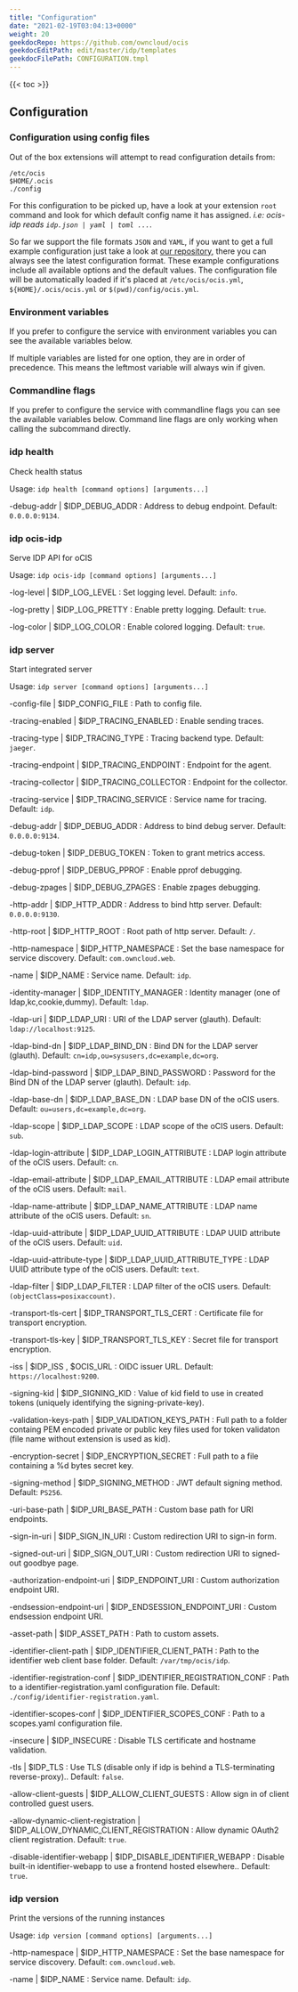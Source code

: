 ```yaml
---
title: "Configuration"
date: "2021-02-19T03:04:13+0000"
weight: 20
geekdocRepo: https://github.com/owncloud/ocis
geekdocEditPath: edit/master/idp/templates
geekdocFilePath: CONFIGURATION.tmpl
---
```


{{< toc >}}

## Configuration

### Configuration using config files

Out of the box extensions will attempt to read configuration details from:

```console
/etc/ocis
$HOME/.ocis
./config
```

For this configuration to be picked up, have a look at your extension `root` command and look for which default config name it has assigned. *i.e: ocis-idp reads `idp.json | yaml | toml ...`*.

So far we support the file formats `JSON` and `YAML`, if you want to get a full example configuration just take a look at [our repository](https://github.com/owncloud/ocis/tree/master/idp/config), there you can always see the latest configuration format. These example configurations include all available options and the default values. The configuration file will be automatically loaded if it's placed at `/etc/ocis/ocis.yml`, `${HOME}/.ocis/ocis.yml` or `$(pwd)/config/ocis.yml`.

### Environment variables

If you prefer to configure the service with environment variables you can see the available variables below.

If multiple variables are listed for one option, they are in order of precedence. This means the leftmost variable will always win if given.

### Commandline flags

If you prefer to configure the service with commandline flags you can see the available variables below. Command line flags are only working when calling the subcommand directly.

### idp health

Check health status

Usage: `idp health [command options] [arguments...]`

-debug-addr |  $IDP_DEBUG_ADDR
: Address to debug endpoint. Default: `0.0.0.0:9134`.

### idp ocis-idp

Serve IDP API for oCIS

Usage: `idp ocis-idp [command options] [arguments...]`

-log-level |  $IDP_LOG_LEVEL
: Set logging level. Default: `info`.

-log-pretty |  $IDP_LOG_PRETTY
: Enable pretty logging. Default: `true`.

-log-color |  $IDP_LOG_COLOR
: Enable colored logging. Default: `true`.

### idp server

Start integrated server

Usage: `idp server [command options] [arguments...]`

-config-file |  $IDP_CONFIG_FILE
: Path to config file.

-tracing-enabled |  $IDP_TRACING_ENABLED
: Enable sending traces.

-tracing-type |  $IDP_TRACING_TYPE
: Tracing backend type. Default: `jaeger`.

-tracing-endpoint |  $IDP_TRACING_ENDPOINT
: Endpoint for the agent.

-tracing-collector |  $IDP_TRACING_COLLECTOR
: Endpoint for the collector.

-tracing-service |  $IDP_TRACING_SERVICE
: Service name for tracing. Default: `idp`.

-debug-addr |  $IDP_DEBUG_ADDR
: Address to bind debug server. Default: `0.0.0.0:9134`.

-debug-token |  $IDP_DEBUG_TOKEN
: Token to grant metrics access.

-debug-pprof |  $IDP_DEBUG_PPROF
: Enable pprof debugging.

-debug-zpages |  $IDP_DEBUG_ZPAGES
: Enable zpages debugging.

-http-addr |  $IDP_HTTP_ADDR
: Address to bind http server. Default: `0.0.0.0:9130`.

-http-root |  $IDP_HTTP_ROOT
: Root path of http server. Default: `/`.

-http-namespace |  $IDP_HTTP_NAMESPACE
: Set the base namespace for service discovery. Default: `com.owncloud.web`.

-name |  $IDP_NAME
: Service name. Default: `idp`.

-identity-manager |  $IDP_IDENTITY_MANAGER
: Identity manager (one of ldap,kc,cookie,dummy). Default: `ldap`.

-ldap-uri |  $IDP_LDAP_URI
: URI of the LDAP server (glauth). Default: `ldap://localhost:9125`.

-ldap-bind-dn |  $IDP_LDAP_BIND_DN
: Bind DN for the LDAP server (glauth). Default: `cn=idp,ou=sysusers,dc=example,dc=org`.

-ldap-bind-password |  $IDP_LDAP_BIND_PASSWORD
: Password for the Bind DN of the LDAP server (glauth). Default: `idp`.

-ldap-base-dn |  $IDP_LDAP_BASE_DN
: LDAP base DN of the oCIS users. Default: `ou=users,dc=example,dc=org`.

-ldap-scope |  $IDP_LDAP_SCOPE
: LDAP scope of the oCIS users. Default: `sub`.

-ldap-login-attribute |  $IDP_LDAP_LOGIN_ATTRIBUTE
: LDAP login attribute of the oCIS users. Default: `cn`.

-ldap-email-attribute |  $IDP_LDAP_EMAIL_ATTRIBUTE
: LDAP email attribute of the oCIS users. Default: `mail`.

-ldap-name-attribute |  $IDP_LDAP_NAME_ATTRIBUTE
: LDAP name attribute of the oCIS users. Default: `sn`.

-ldap-uuid-attribute |  $IDP_LDAP_UUID_ATTRIBUTE
: LDAP UUID attribute of the oCIS users. Default: `uid`.

-ldap-uuid-attribute-type |  $IDP_LDAP_UUID_ATTRIBUTE_TYPE
: LDAP UUID attribute type of the oCIS users. Default: `text`.

-ldap-filter |  $IDP_LDAP_FILTER
: LDAP filter of the oCIS users. Default: `(objectClass=posixaccount)`.

-transport-tls-cert |  $IDP_TRANSPORT_TLS_CERT
: Certificate file for transport encryption.

-transport-tls-key |  $IDP_TRANSPORT_TLS_KEY
: Secret file for transport encryption.

-iss |  $IDP_ISS , $OCIS_URL
: OIDC issuer URL. Default: `https://localhost:9200`.

-signing-kid |  $IDP_SIGNING_KID
: Value of kid field to use in created tokens (uniquely identifying the signing-private-key).

-validation-keys-path |  $IDP_VALIDATION_KEYS_PATH
: Full path to a folder containg PEM encoded private or public key files used for token validaton (file name without extension is used as kid).

-encryption-secret |  $IDP_ENCRYPTION_SECRET
: Full path to a file containing a %d bytes secret key.

-signing-method |  $IDP_SIGNING_METHOD
: JWT default signing method. Default: `PS256`.

-uri-base-path |  $IDP_URI_BASE_PATH
: Custom base path for URI endpoints.

-sign-in-uri |  $IDP_SIGN_IN_URI
: Custom redirection URI to sign-in form.

-signed-out-uri |  $IDP_SIGN_OUT_URI
: Custom redirection URI to signed-out goodbye page.

-authorization-endpoint-uri |  $IDP_ENDPOINT_URI
: Custom authorization endpoint URI.

-endsession-endpoint-uri |  $IDP_ENDSESSION_ENDPOINT_URI
: Custom endsession endpoint URI.

-asset-path |  $IDP_ASSET_PATH
: Path to custom assets.

-identifier-client-path |  $IDP_IDENTIFIER_CLIENT_PATH
: Path to the identifier web client base folder. Default: `/var/tmp/ocis/idp`.

-identifier-registration-conf |  $IDP_IDENTIFIER_REGISTRATION_CONF
: Path to a identifier-registration.yaml configuration file. Default: `./config/identifier-registration.yaml`.

-identifier-scopes-conf |  $IDP_IDENTIFIER_SCOPES_CONF
: Path to a scopes.yaml configuration file.

-insecure |  $IDP_INSECURE
: Disable TLS certificate and hostname validation.

-tls |  $IDP_TLS
: Use TLS (disable only if idp is behind a TLS-terminating reverse-proxy).. Default: `false`.

-allow-client-guests |  $IDP_ALLOW_CLIENT_GUESTS
: Allow sign in of client controlled guest users.

-allow-dynamic-client-registration |  $IDP_ALLOW_DYNAMIC_CLIENT_REGISTRATION
: Allow dynamic OAuth2 client registration. Default: `true`.

-disable-identifier-webapp |  $IDP_DISABLE_IDENTIFIER_WEBAPP
: Disable built-in identifier-webapp to use a frontend hosted elsewhere.. Default: `true`.

### idp version

Print the versions of the running instances

Usage: `idp version [command options] [arguments...]`

-http-namespace |  $IDP_HTTP_NAMESPACE
: Set the base namespace for service discovery. Default: `com.owncloud.web`.

-name |  $IDP_NAME
: Service name. Default: `idp`.

